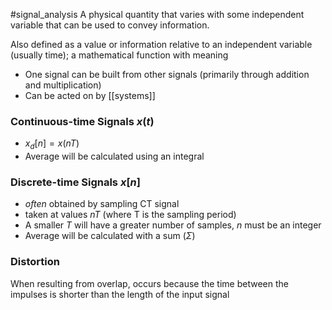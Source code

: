 #signal_analysis 
A physical quantity that varies with some independent variable that can be used to convey information.

Also defined as a value or information relative to an independent variable (usually time); a mathematical function with meaning
- One signal can be built from other signals (primarily through addition and multiplication)
- Can be acted on by [[systems]]


### Continuous-time Signals $x(t)$
- $x_{d}[n]=x(nT)$
- Average will be calculated using an integral
### Discrete-time Signals $x[n]$
- *often* obtained by sampling CT signal
- taken at values $nT$ (where T is the sampling period)
- A smaller $T$ will have a greater number of samples, $n$ must be an integer
- Average will be calculated with a sum ($\Sigma$)

### Distortion
When resulting from overlap, occurs because the time between the impulses is shorter than the length of the input signal